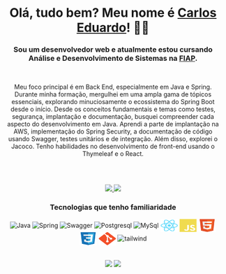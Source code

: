 <div align="center">
  <h1>Olá, tudo bem? Meu nome é <a href="https://www.linkedin.com/in/carlosealeixo" target="_blank">Carlos Eduardo</a>! 👋🏽</h1>
  
  <h3>
    Sou um desenvolvedor web e atualmente estou cursando Análise e Desenvolvimento de Sistemas na <a href="https://www.fiap.com.br/" target="_blank">FIAP</a>.
  </h3>

   <br>

  <p>
    Meu foco principal é em Back End, especialmente em Java e Spring.
    Durante minha formação, mergulhei em uma ampla gama de tópicos essenciais, explorando minuciosamente o ecossistema do Spring Boot desde o início.
    Desde os conceitos fundamentais e temas como testes, segurança, implantação e documentação, busquei compreender cada aspecto do desenvolvimento em Java.
    Aprendi a parte de implantação na AWS, implementação do Spring Security, a documentação de código usando Swagger, testes unitários e de integração.
    Além disso, explorei o Jacoco. Tenho habilidades no desenvolvimento de front-end usando o Thymeleaf e o React.
  </p>
</div>

<br><br>

<div align="center">
  <a href="https://github.com/SAIKO9X">
    <img height="180rem" src="https://github-readme-stats.vercel.app/api?username=saiko9x&show_icons=true&theme=dracula" />
    <img height="180rem" src="https://github-readme-stats.vercel.app/api/top-langs?username=saiko9x&show_icons=true&theme=dracula" />
  </a>
</div>

<h3 align="center">Tecnologias que tenho familiaridade</h3>

<div align="center" valign="top">
  <img align="center" alt="Java" height="30" width="40" src="https://cdn.jsdelivr.net/gh/devicons/devicon@latest/icons/java/java-original.svg" />
  <img align="center" alt="Spring" height="30" width="40" src="https://cdn.jsdelivr.net/gh/devicons/devicon@latest/icons/spring/spring-original.svg" />
  <img align="center" alt="Swagger" height="30" width="40" src="https://cdn.jsdelivr.net/gh/devicons/devicon@latest/icons/swagger/swagger-original.svg" />
  <img align="center" alt="Postgresql" height="30" width="40" src="https://cdn.jsdelivr.net/gh/devicons/devicon@latest/icons/postgresql/postgresql-original.svg" />
  <img align="center" alt="MySql" height="30" width="40" src="https://cdn.jsdelivr.net/gh/devicons/devicon@latest/icons/mysql/mysql-original.svg" />
  <img align="center" alt="React" height="30" width="40" src="https://raw.githubusercontent.com/devicons/devicon/master/icons/react/react-original.svg">
  <img align="center" alt="Js" height="30" width="40" src="https://raw.githubusercontent.com/devicons/devicon/master/icons/javascript/javascript-plain.svg">
  <img align="center" alt="HTML" height="30" width="40" src="https://raw.githubusercontent.com/devicons/devicon/master/icons/html5/html5-original.svg">
  <img align="center" alt="CSS" height="30" width="40" src="https://raw.githubusercontent.com/devicons/devicon/master/icons/css3/css3-original.svg">
  <img align="center" alt="git" height="30" width="40" src="https://raw.githubusercontent.com/devicons/devicon/master/icons/git/git-original.svg">
  <img align="center" alt="tailwind" height="30" width="40" src="https://cdn.jsdelivr.net/gh/devicons/devicon@latest/icons/tailwindcss/tailwindcss-original.svg" />
</div><br><br>

<div align="center">
  <a href="https://www.linkedin.com/in/carlosealeixo" target="_blank"><img src="https://img.shields.io/badge/-LinkedIn-%230077B5?style=for-the-badge&logo=linkedin&logoColor=white" target="_blank"></a>
  <a href="mailto:cardosed3@gmail.com"><img src="https://img.shields.io/badge/-Gmail-%23333?style=for-the-badge&logo=gmail&logoColor=white" target="_blank"></a>
</div><br>
